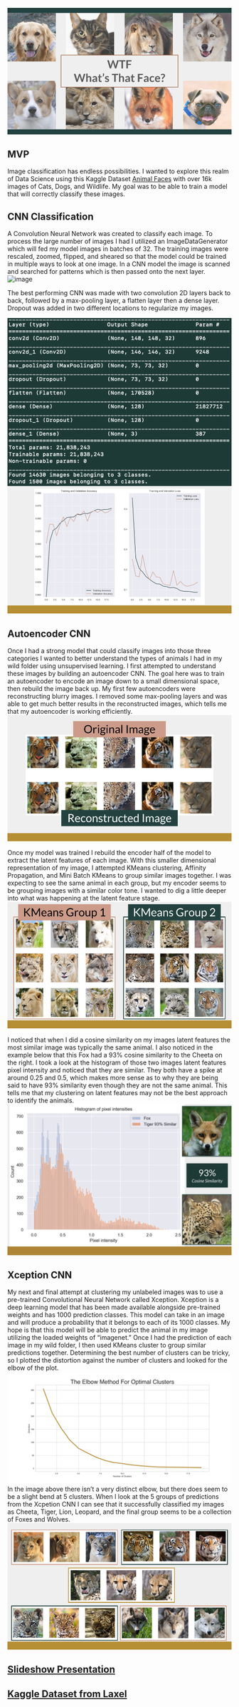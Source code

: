 ![image](images/title.png)

## MVP
Image classification has endless possibilities. I wanted to explore this realm of Data Science using this Kaggle Dataset [Animal Faces](https://www.kaggle.com/andrewmvd/animal-faces) with over 16k images of Cats, Dogs, and Wildlife. My goal was to be able to train a model that will correctly classify these images.

## CNN Classification
A Convolution Neural Network was created to classify each image. To process the large number of images I had I utilized an ImageDataGenerator which will fed my model images in batches of 32. The training images were rescaled, zoomed, flipped, and sheared so that the model could be trained in multiple ways to look at one image. In a CNN model the image is scanned and searched for patterns which is then passed onto the next layer.
![image](images/taylor.gif)

The best performing CNN was made with two convolution 2D layers back to back, followed by a max-pooling layer, a flatten layer then a dense layer. Dropout was added in two different locations to regularize my images.

![image](images/terminalcnn.png)
![image](images/cnnresults.png)

## Autoencoder CNN
Once I had a strong model that could classify images into those three categories I wanted to better understand the types of animals I had in my wild folder using unsupervised learning. I first attempted to understand these images by building an autoencoder CNN. The goal here was to train an autoencoder to encode an image down to a small dimensional space, then rebuild the image back up. My first few autoencoders were reconstructing blurry images. I removed some max-pooling layers and was able to get much better results in the reconstructed images, which tells me that my autoencoder is working efficiently.
![image](images/notblur.png)

Once my model was trained I rebuild the encoder half of the model to extract the latent features of each image. With this smaller dimensional representation of my image, I attempted KMeans clustering, Affinity Propagation, and Mini Batch KMeans to group similar images together. I was expecting to see the same animal in each group, but my encoder seems to be grouping images with a similar color tone. I wanted to dig a little deeper into what was happening at the latent feature stage.
![image](images/autofail.png)

I noticed that when I did a cosine similarity on my images latent features the most similar image was typically the same animal. I also noticed in the example below that this Fox had a 93% cosine similarity to the Cheeta on the right. I took a look at the histogram of those two images latent features pixel intensity and noticed that they are similar. They both have a spike at around 0.25 and 0.5, which makes more sense as to why they are being said to have 93% similarity even though they are not the same animal. This tells me that my clustering on latent features may not be the best approach to identify the animals.
![image](images/foxcheeta.png)

## Xception CNN
My next and final attempt at clustering my unlabeled images was to use a pre-trained Convolutional Neural Network called Xception. Xception is a deep learning model that has been made available alongside pre-trained weights and has 1000 prediction classes. This model can take in an image and will produce a probability that it belongs to each of its 1000 classes. My hope is that this model will be able to predict the animal in my image utilizing the loaded weights of “imagenet.” Once I had the prediction of each image in my wild folder, I then used KMeans cluster to group similar predictions together. Determining the best number of clusters can be tricky, so I plotted the distortion against the number of clusters and looked for the elbow of the plot. 
![image](images/xeblow.png)
In the image above there isn’t a very distinct elbow, but there does seem to be a slight bend at 5 clusters. When I look at the 5 groups of predictions from the Xcpetion CNN I can see that it successfully classified my images as Cheeta, Tiger, Lion, Leopard, and the final group seems to be a collection of Foxes and Wolves.
![image](images/xcepfinal.png)

## [Slideshow Presentation](https://docs.google.com/presentation/d/1JvKsp7pDSRXeX4-YDlP0Yqmje-3dnv1IHicosf9CE98/edit?usp=sharing)

## [Kaggle Dataset from Laxel](https://www.kaggle.com/andrewmvd/animal-faces)